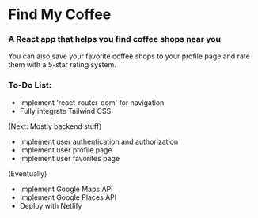 # Find My Coffee
### A React app that helps you find coffee shops near you
You can also save your favorite coffee shops to your profile page and rate them with a 5-star rating system.

### To-Do List:
- Implement 'react-router-dom' for navigation 
- Fully integrate Tailwind CSS

(Next: Mostly backend stuff)
- Implement user authentication and authorization
- Implement user profile page
- Implement user favorites page

(Eventually)
- Implement Google Maps API
- Implement Google Places API
- Deploy with Netlify